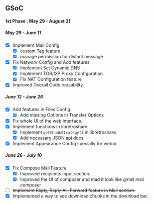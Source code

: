 ## GSoC
#### 1st Phase : May 29 - August 21

##### May 29 - June 11
- [X] Implement Mail Config
  - [X] custom Tag feature
  - [X] manage permission for distant message
- [X] Fix Network Config and Add features
  - [X] Implement Set Dynamic DNS
  - [X] Implement TOR/I2P Proxy Configuration
  - [X] Fix NAT Configuration feature
- [X] Improved Overall Code reusability.
##### June 12 - June 26
- [X] Add features in Files Config
  - [X] Add missing Options in Transfer Options
- [X] Fix whole UI of the web interface.
- [X] Implement functions in libretroshare
  - [X] Implement `getChunkStrategy()` in libretroshare.
  - [X] Add necessary JSON api docs.
- [X] Implement Appearance Config specially for webui
##### June 26 - July 10
- [X] Fix Compose Mail Feature
  - [X] Improved recipients input section.
  - [X] Improved the UI of composer and mad it look like gmail mail composer
- [ ] ~~Implement Reply, Reply All, Forward feature in Mail section.~~
- [X] Implemented a way to see download chunks in the download bar.
